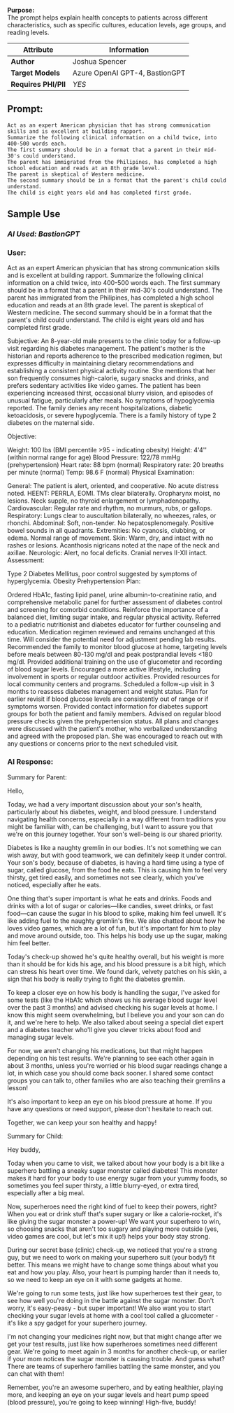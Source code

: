 **Purpose:**   
The prompt helps explain health concepts to patients across different characteristics, such as specific cultures, education levels, age groups, and reading levels.

| **Attribute** | **Information**       |
|---------------------|-----------------------|
| **Author** | Joshua Spencer |
| **Target Models** | Azure OpenAI GPT-4, BastionGPT |
| **Requires PHI/PII** | *YES* |


## Prompt:
```
Act as an expert American physician that has strong communication skills and is excellent at building rapport.
Summarize the following clinical information on a child twice, into 400-500 words each.
The first summary should be in a format that a parent in their mid-30's could understand. 
The parent has immigrated from the Philipines, has completed a high school education and reads at an 8th grade level. 
The parent is skeptical of Western medicine.
The second summary should be in a format that the parent's child could understand.
The child is eight years old and has completed first grade.
```

## Sample Use 
### _AI Used: BastionGPT_

### **User:**
Act as an expert American physician that has strong communication skills and is excellent at building rapport.
Summarize the following clinical information on a child twice, into 400-500 words each.
The first summary should be in a format that a parent in their mid-30's could understand. 
The parent has immigrated from the Philipines, has completed a high school education and reads at an 8th grade level. 
The parent is skeptical of Western medicine.
The second summary should be in a format that the parent's child could understand.
The child is eight years old and has completed first grade.

Subjective:
An 8-year-old male presents to the clinic today for a follow-up visit regarding his diabetes management. The patient's mother is the historian and reports adherence to the prescribed medication regimen, but expresses difficulty in maintaining dietary recommendations and establishing a consistent physical activity routine. She mentions that her son frequently consumes high-calorie, sugary snacks and drinks, and prefers sedentary activities like video games. The patient has been experiencing increased thirst, occasional blurry vision, and episodes of unusual fatigue, particularly after meals. No symptoms of hypoglycemia reported. The family denies any recent hospitalizations, diabetic ketoacidosis, or severe hypoglycemia. There is a family history of type 2 diabetes on the maternal side.

Objective:

Weight: 100 lbs (BMI percentile >95 - indicating obesity)
Height: 4'4'' (within normal range for age)
Blood Pressure: 122/78 mmHg (prehypertension)
Heart rate: 88 bpm (normal)
Respiratory rate: 20 breaths per minute (normal)
Temp: 98.6 F (normal)
Physical Examination:

General: The patient is alert, oriented, and cooperative. No acute distress noted.
HEENT: PERRLA, EOMI. TMs clear bilaterally. Oropharynx moist, no lesions. Neck supple, no thyroid enlargement or lymphadenopathy.
Cardiovascular: Regular rate and rhythm, no murmurs, rubs, or gallops.
Respiratory: Lungs clear to auscultation bilaterally, no wheezes, rales, or rhonchi.
Abdominal: Soft, non-tender. No hepatosplenomegaly. Positive bowel sounds in all quadrants.
Extremities: No cyanosis, clubbing, or edema. Normal range of movement.
Skin: Warm, dry, and intact with no rashes or lesions. Acanthosis nigricans noted at the nape of the neck and axillae.
Neurologic: Alert, no focal deficits. Cranial nerves II-XII intact.
Assessment:

Type 2 Diabetes Mellitus, poor control suggested by symptoms of hyperglycemia.
Obesity
Prehypertension
Plan:

Ordered HbA1c, fasting lipid panel, urine albumin-to-creatinine ratio, and comprehensive metabolic panel for further assessment of diabetes control and screening for comorbid conditions.
Reinforce the importance of a balanced diet, limiting sugar intake, and regular physical activity. Referred to a pediatric nutritionist and diabetes educator for further counseling and education.
Medication regimen reviewed and remains unchanged at this time. Will consider the potential need for adjustment pending lab results.
Recommended the family to monitor blood glucose at home, targeting levels before meals between 80-130 mg/dl and peak postprandial levels <180 mg/dl. Provided additional training on the use of glucometer and recording of blood sugar levels.
Encouraged a more active lifestyle, including involvement in sports or regular outdoor activities. Provided resources for local community centers and programs.
Scheduled a follow-up visit in 3 months to reassess diabetes management and weight status. Plan for earlier revisit if blood glucose levels are consistently out of range or if symptoms worsen.
Provided contact information for diabetes support groups for both the patient and family members.
Advised on regular blood pressure checks given the prehypertension status.
All plans and changes were discussed with the patient's mother, who verbalized understanding and agreed with the proposed plan. She was encouraged to reach out with any questions or concerns prior to the next scheduled visit.

### **AI Response:**

Summary for Parent:

Hello,

Today, we had a very important discussion about your son's health, particularly about his diabetes, weight, and blood pressure. I understand navigating health concerns, especially in a way different from traditions you might be familiar with, can be challenging, but I want to assure you that we're on this journey together. Your son's well-being is our shared priority.

Diabetes is like a naughty gremlin in our bodies. It's not something we can wish away, but with good teamwork, we can definitely keep it under control. Your son's body, because of diabetes, is having a hard time using a type of sugar, called glucose, from the food he eats. This is causing him to feel very thirsty, get tired easily, and sometimes not see clearly, which you've noticed, especially after he eats.

One thing that's super important is what he eats and drinks. Foods and drinks with a lot of sugar or calories—like candies, sweet drinks, or fast food—can cause the sugar in his blood to spike, making him feel unwell. It's like adding fuel to the naughty gremlin's fire. We also chatted about how he loves video games, which are a lot of fun, but it's important for him to play and move around outside, too. This helps his body use up the sugar, making him feel better.

Today's check-up showed he's quite healthy overall, but his weight is more than it should be for kids his age, and his blood pressure is a bit high, which can stress his heart over time. We found dark, velvety patches on his skin, a sign that his body is really trying to fight the diabetes gremlin.

To keep a closer eye on how his body is handling the sugar, I've asked for some tests (like the HbA1c which shows us his average blood sugar level over the past 3 months) and advised checking his sugar levels at home. I know this might seem overwhelming, but I believe you and your son can do it, and we're here to help. We also talked about seeing a special diet expert and a diabetes teacher who'll give you clever tricks about food and managing sugar levels.

For now, we aren't changing his medications, but that might happen depending on his test results. We're planning to see each other again in about 3 months, unless you're worried or his blood sugar readings change a lot, in which case you should come back sooner. I shared some contact groups you can talk to, other families who are also teaching their gremlins a lesson!

It's also important to keep an eye on his blood pressure at home. If you have any questions or need support, please don't hesitate to reach out.

Together, we can keep your son healthy and happy!

Summary for Child:

Hey buddy,

Today when you came to visit, we talked about how your body is a bit like a superhero battling a sneaky sugar monster called diabetes! This monster makes it hard for your body to use energy sugar from your yummy foods, so sometimes you feel super thirsty, a little blurry-eyed, or extra tired, especially after a big meal.

Now, superheroes need the right kind of fuel to keep their powers, right? When you eat or drink stuff that's super sugary or like a calorie-rocket, it's like giving the sugar monster a power-up! We want your superhero to win, so choosing snacks that aren't too sugary and playing more outside (yes, video games are cool, but let's mix it up!) helps your body stay strong.

During our secret base (clinic) check-up, we noticed that you're a strong guy, but we need to work on making your superhero suit (your body!) fit better. This means we might have to change some things about what you eat and how you play. Also, your heart is pumping harder than it needs to, so we need to keep an eye on it with some gadgets at home.

We're going to run some tests, just like how superheroes test their gear, to see how well you're doing in the battle against the sugar monster. Don't worry, it's easy-peasy - but super important! We also want you to start checking your sugar levels at home with a cool tool called a glucometer - it's like a spy gadget for your superhero journey.

I'm not changing your medicines right now, but that might change after we get your test results, just like how superheroes sometimes need different gear. We're going to meet again in 3 months for another check-up, or earlier if your mom notices the sugar monster is causing trouble. And guess what? There are teams of superhero families battling the same monster, and you can chat with them!

Remember, you're an awesome superhero, and by eating healthier, playing more, and keeping an eye on your sugar levels and heart pump speed (blood pressure), you're going to keep winning! High-five, buddy! 
